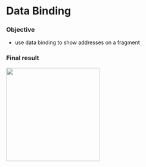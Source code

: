 # Data Binding

### Objective

* use data binding to show addresses on a fragment

### Final result

<img src="https://user-images.githubusercontent.com/28673805/64532903-12882200-d31b-11e9-968e-30cac1d3a6de.jpg" width="250">
